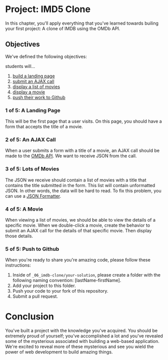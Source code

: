 # Project: IMD5 Clone 
In this chapter, you'll apply everything that you've learned towards builing your first project: A clone of IMDB using the OMDb API. 

## Objectives 
We've defined the following objectives: 

students will... 

1. [build a landing page][1]
2. [submit an AJAX call][2]
3. [display a list of movies][3]
4. [display a movie][4]
5. [push their work to Github][5]

### 1 of 5: A Landing Page
This will be the first page that a user visits. On this page, you should have a form that accepts the title of a movie. 

### 2 of 5: An AJAX Call
When a user submits a form with a title of a movie, an AJAX call should be made to the [OMDb API][21]. We want to receive JSON from the call.  

### 3 of 5: Lots of Movies
The JSON we receive should contain a list of movies with a title that contains the title submitted in the form. This list will contain unformatted JSON. In other words, the data will be hard to read. To fix this problem, you can use a [JSON Formatter][31].

### 4 of 5: A Movie
When viewing a list of movies, we should be able to view the details of a specific movie. When we double-click a movie, create the behavior to submit an AJAX call for the details of that specific movie. Then display those details. 

### 5 of 5: Push to Github
When you're ready to share you're amazing code, please follow these instructions: 

1. Inside of `_06_imdb-clone/your-solution`, please create a folder with the following naming convention: [lastName-firstName].  
2. Add your project to this folder. 
3. Push your code to your fork of this repository.
4. Submit a pull request. 

# Conclusion
You've built a project with the knowledge you've acquired. You should be extremely proud of yourself; you've accomplished a lot and you've revealed some of the mysterious associated with building a web-based application. We're excited to reveal more of these mysterious and see you wield the power of web development to build amazing things. 

[1]: #1-of-5-a-landing-page

[2]: #2-of-5-an-ajax-call
[21]: http://omdbapi.com

[3]: #3-of-5-lots-of-movies
[31]: http://jsonformatter.curiousconcept.com/

[4]: #4-of-5-a-movie

[5]: #5-of-5-push-to-github